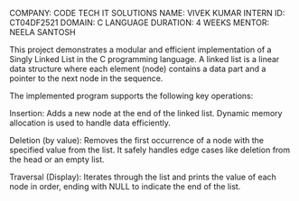COMPANY: CODE TECH IT SOLUTIONS
NAME: VIVEK KUMAR 
INTERN ID: CT04DF2521
DOMAIN: C LANGUAGE 
DURATION: 4 WEEKS
MENTOR: NEELA SANTOSH

This project demonstrates a modular and efficient implementation of a Singly Linked List in the C programming language. A linked list is a linear data structure where each element (node) contains a data part and a pointer to the next node in the sequence.

The implemented program supports the following key operations:

Insertion:
Adds a new node at the end of the linked list. Dynamic memory allocation is used to handle data efficiently.

Deletion (by value):
Removes the first occurrence of a node with the specified value from the list. It safely handles edge cases like deletion from the head or an empty list.

Traversal (Display):
Iterates through the list and prints the value of each node in order, ending with NULL to indicate the end of the list.

